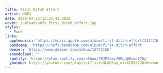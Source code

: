 ```yaml
---
title: First Ditch Effort
artist: NOFX
date: 2020-04-22T13:35:43.302Z
cover: /upload/nofx_first_ditch_effort.jpg
styles:
  - Punk
links:
  applemusic: 'https://music.apple.com/album/first-ditch-effort/1144736094'
  bandcamp: 'https://nofx.bandcamp.com/album/first-ditch-effort'
  deezer: 'https://www.deezer.com/album/13772150'
  soundcloud: ''
  spotify: 'https://play.spotify.com/album/2WJFIzmyJ6Egq00seat7hy'
  youtube: https://youtube.com/playlist?list=OLAK5uy_mivKCMXS1JOsHnwkoGURn0EVX_yzsdyV4
---
```

